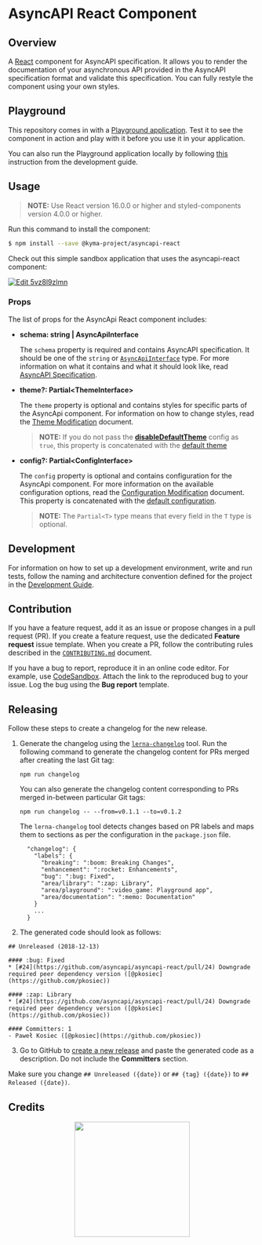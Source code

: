 # AsyncAPI React Component

## Overview

A [React](https://reactjs.org/) component for AsyncAPI specification. It allows you to render the documentation of your asynchronous API provided in the AsyncAPI specification format and validate this specification. You can fully restyle the component using your own styles.

## Playground

This repository comes in with a [Playground application](https://www.asyncapi.com/asyncapi-react/). Test it to see the component in action and play with it before you use it in your application.

You can also run the Playground application locally by following [this](development-guide.md#install-dependencies) instruction from the development guide.

## Usage

> **NOTE:** Use React version 16.0.0 or higher and styled-components version 4.0.0 or higher.

Run this command to install the component:

``` sh
$ npm install --save @kyma-project/asyncapi-react
```

Check out this simple sandbox application that uses the asyncapi-react component:

[![Edit 5vz8l9zlmn](https://codesandbox.io/static/img/play-codesandbox.svg)](https://codesandbox.io/s/6xym00rv0r)

### Props

The list of props for the AsyncApi React component includes:

   - **schema: string | AsyncApiInterface**

     The `schema` property is required and contains AsyncAPI specification. It should be one of the `string` or [`AsyncApiInterface`](./library/src/types.ts#L13) type. For more information on what it contains and what it should look like, read [AsyncAPI Specification](https://github.com/asyncapi/asyncapi#asyncapi-specification).

   - **theme?: Partial<ThemeInterface\>**

     The `theme` property is optional and contains styles for specific parts of the AsyncApi component. For information on how to change styles, read the [Theme Modification](./docs/theme-modification.md) document.

     > **NOTE:** If you do not pass the [**disableDefaultTheme**](./docs/config-modification.md) config as `true`, this property is concatenated with the [default theme](./library/src/theme/default.ts)

   - **config?: Partial<ConfigInterface\>**

     The `config` property is optional and contains configuration for the AsyncApi component. For more information on the available configuration options, read the [Configuration Modification](./docs/config-modification.md) document.
     This property is concatenated with the [default configuration](./library/src/config/default.ts).

     > **NOTE:** The `Partial<T>` type means that every field in the `T` type is optional.

## Development

For information on how to set up a development environment, write and run tests, follow the naming and architecture convention defined for the project in the [Development Guide](./development-guide.md).

## Contribution

If you have a feature request, add it as an issue or propose changes in a pull request (PR).
If you create a feature request, use the dedicated **Feature request** issue template. When you create a PR, follow the contributing rules described in the [`CONTRIBUTING.md`](CONTRIBUTING.md) document.

If you have a bug to report, reproduce it in an online code editor. For example, use [CodeSandbox](https://codesandbox.io/). Attach the link to the reproduced bug to your issue. Log the bug using the **Bug report** template.

## Releasing

Follow these steps to create a changelog for the new release.

1. Generate the changelog using the [`lerna-changelog`](https://github.com/lerna/lerna-changelog) tool. Run the following command to generate the changelog content for PRs merged after creating the last Git tag:

    ```
    npm run changelog
    ```

    You can also generate the changelog content corresponding to PRs merged in-between particular Git tags:

    ```
    npm run changelog -- --from=v0.1.1 --to=v0.1.2
    ```

    The `lerna-changelog` tool detects changes based on PR labels and maps them to sections as per the configuration in the `package.json` file.

    ```
      "changelog": {
        "labels": {
          "breaking": ":boom: Breaking Changes",
          "enhancement": ":rocket: Enhancements",
          "bug": ":bug: Fixed",
          "area/library": ":zap: Library",
          "area/playground": ":video_game: Playground app",
          "area/documentation": ":memo: Documentation"
        }
        ...
      }
    ```

2. The generated code should look as follows:
```
## Unreleased (2018-12-13)

#### :bug: Fixed
* [#24](https://github.com/asyncapi/asyncapi-react/pull/24) Downgrade required peer dependency version ([@pkosiec](https://github.com/pkosiec))

#### :zap: Library
* [#24](https://github.com/asyncapi/asyncapi-react/pull/24) Downgrade required peer dependency version ([@pkosiec](https://github.com/pkosiec))

#### Committers: 1
- Paweł Kosiec ([@pkosiec](https://github.com/pkosiec))
```

3. Go to GitHub to [create a new release](https://github.com/asyncapi/asyncapi-react/releases) and paste the generated code as a description. Do not include the **Committers** section.

Make sure you change `## Unreleased ({date})` or `## {tag} ({date})` to `## Released ({date})`. 

## Credits

<p align="center">
 <a href="https://kyma-project.io/" target="_blank">
  <img src="https://raw.githubusercontent.com/kyma-project/kyma/master/logo.png" width="235">
 </a>
</p>
